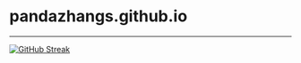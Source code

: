 # pandazhangs.github.io
-----
[![GitHub Streak](https://github-readme-streak-stats.herokuapp.com/?user=DenverCoder1)](https://git.io/streak-stats)
